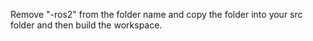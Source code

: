 Remove "-ros2" from the folder name and copy the folder into your src folder and then build the workspace.
